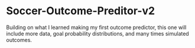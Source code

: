 # Soccer-Outcome-Preditor-v2
Building on what I learned making my first outcome predictor, this one will include more data, goal probability distributions, and many times simulated outcomes.
